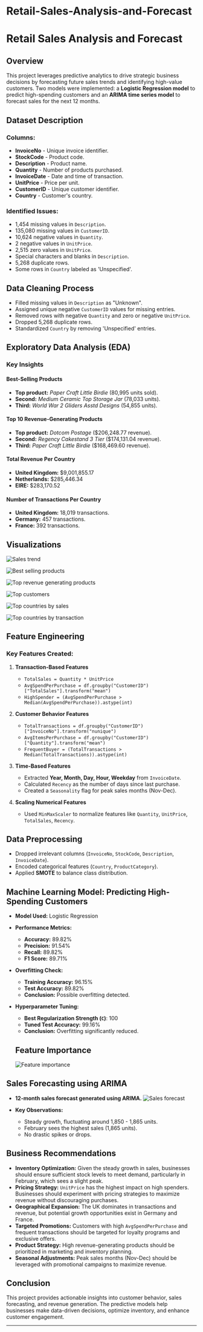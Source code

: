 # Retail-Sales-Analysis-and-Forecast
# Retail Sales Analysis and Forecast

## Overview
This project leverages predictive analytics to drive strategic business decisions by forecasting future sales trends and identifying high-value customers. Two models were implemented: a **Logistic Regression model** to predict high-spending customers and an **ARIMA time series model** to forecast sales for the next 12 months.

## Dataset Description
### Columns:
- **InvoiceNo** - Unique invoice identifier.
- **StockCode** - Product code.
- **Description** - Product name.
- **Quantity** - Number of products purchased.
- **InvoiceDate** - Date and time of transaction.
- **UnitPrice** - Price per unit.
- **CustomerID** - Unique customer identifier.
- **Country** - Customer's country.

### Identified Issues:
- 1,454 missing values in `Description`.
- 135,080 missing values in `CustomerID`.
- 10,624 negative values in `Quantity`.
- 2 negative values in `UnitPrice`.
- 2,515 zero values in `UnitPrice`.
- Special characters and blanks in `Description`.
- 5,268 duplicate rows.
- Some rows in `Country` labeled as 'Unspecified'.

## Data Cleaning Process
- Filled missing values in `Description` as "Unknown".
- Assigned unique negative `CustomerID` values for missing entries.
- Removed rows with negative `Quantity` and zero or negative `UnitPrice`.
- Dropped 5,268 duplicate rows.
- Standardized `Country` by removing 'Unspecified' entries.

## Exploratory Data Analysis (EDA)

### Key Insights
#### Best-Selling Products
- **Top product:** *Paper Craft Little Birdie* (80,995 units sold).
- **Second:** *Medium Ceramic Top Storage Jar* (78,033 units).
- **Third:** *World War 2 Gliders Asstd Designs* (54,855 units).

#### Top 10 Revenue-Generating Products
- **Top product:** *Dotcom Postage* ($206,248.77 revenue).
- **Second:** *Regency Cakestand 3 Tier* ($174,131.04 revenue).
- **Third:** *Paper Craft Little Birdie* ($168,469.60 revenue).

#### Total Revenue Per Country
- **United Kingdom:** $9,001,855.17
- **Netherlands:** $285,446.34
- **EIRE:** $283,170.52

#### Number of Transactions Per Country
- **United Kingdom:** 18,019 transactions.
- **Germany:** 457 transactions.
- **France:** 392 transactions.

## Visualizations
![Sales trend](https://github.com/joeldonaldworld/Retail-Sales-Analysis-and-Forecast/blob/joeldonaldworld-patch-1/Sales%20trend.png)


![Best selling products](https://github.com/joeldonaldworld/Retail-Sales-Analysis-and-Forecast/blob/joeldonaldworld-patch-1/Top%20selling%20products.png)


![Top revenue generating products](https://github.com/joeldonaldworld/Retail-Sales-Analysis-and-Forecast/blob/joeldonaldworld-patch-1/Top%20revenue%20generating%20products.png)


![Top customers](https://github.com/joeldonaldworld/Retail-Sales-Analysis-and-Forecast/blob/joeldonaldworld-patch-1/Top%20customers.png)
  

![Top countries by sales](https://github.com/joeldonaldworld/Retail-Sales-Analysis-and-Forecast/blob/joeldonaldworld-patch-1/Top%20countries.png)


![Top countries by transaction](https://github.com/joeldonaldworld/Retail-Sales-Analysis-and-Forecast/blob/joeldonaldworld-patch-1/top%20countries%20by%20transactions.png)


## Feature Engineering
### Key Features Created:
1. **Transaction-Based Features**
   - `TotalSales = Quantity * UnitPrice`
   - `AvgSpendPerPurchase = df.groupby("CustomerID")["TotalSales"].transform("mean")`
   - `HighSpender = (AvgSpendPerPurchase > Median(AvgSpendPerPurchase)).astype(int)`

2. **Customer Behavior Features**
   - `TotalTransactions = df.groupby("CustomerID")["InvoiceNo"].transform("nunique")`
   - `AvgItemsPerPurchase = df.groupby("CustomerID")["Quantity"].transform("mean")`
   - `FrequentBuyer = (TotalTransactions > Median(TotalTransactions)).astype(int)`

3. **Time-Based Features**
   - Extracted **Year, Month, Day, Hour, Weekday** from `InvoiceDate`.
   - Calculated `Recency` as the number of days since last purchase.
   - Created a `Seasonality` flag for peak sales months (Nov-Dec).

4. **Scaling Numerical Features**
   - Used `MinMaxScaler` to normalize features like `Quantity`, `UnitPrice`, `TotalSales`, `Recency`.

## Data Preprocessing
- Dropped irrelevant columns (`InvoiceNo`, `StockCode`, `Description`, `InvoiceDate`).
- Encoded categorical features (`Country`, `ProductCategory`).
- Applied **SMOTE** to balance class distribution.

## Machine Learning Model: Predicting High-Spending Customers
- **Model Used:** Logistic Regression
- **Performance Metrics:**
  - **Accuracy:** 89.82%
  - **Precision:** 91.54%
  - **Recall:** 89.82%
  - **F1 Score:** 89.71%
- **Overfitting Check:**
  - **Training Accuracy:** 96.15%
  - **Test Accuracy:** 89.82%
  - **Conclusion:** Possible overfitting detected.
- **Hyperparameter Tuning:**
  - **Best Regularization Strength (`C`)**: 100
  - **Tuned Test Accuracy:** 99.16%
  - **Conclusion:** Overfitting significantly reduced.
 
  ## Feature Importance
  ![Feature importance](https://github.com/joeldonaldworld/Retail-Sales-Analysis-and-Forecast/blob/joeldonaldworld-patch-1/Feature%20importance.png)

## Sales Forecasting using ARIMA
- **12-month sales forecast generated using ARIMA.**
![Sales forecast](https://github.com/joeldonaldworld/Retail-Sales-Analysis-and-Forecast/blob/joeldonaldworld-patch-1/Sales%20forecast.png)

- **Key Observations:**
  - Steady growth, fluctuating around 1,850 - 1,865 units.
  - February sees the highest sales (1,865 units).
  - No drastic spikes or drops.

## Business Recommendations
- **Inventory Optimization:** Given the steady growth in sales, businesses should ensure sufficient stock levels to meet demand, particularly in February, which sees a slight peak.
- **Pricing Strategy:** `UnitPrice` has the highest impact on high spenders. Businesses should experiment with pricing strategies to maximize revenue without discouraging purchases.
- **Geographical Expansion:** The UK dominates in transactions and revenue, but potential growth opportunities exist in Germany and France.
- **Targeted Promotions:** Customers with high `AvgSpendPerPurchase` and frequent transactions should be targeted for loyalty programs and exclusive offers.
- **Product Strategy:** High revenue-generating products should be prioritized in marketing and inventory planning.
- **Seasonal Adjustments:** Peak sales months (Nov-Dec) should be leveraged with promotional campaigns to maximize revenue.

## Conclusion
This project provides actionable insights into customer behavior, sales forecasting, and revenue generation. The predictive models help businesses make data-driven decisions, optimize inventory, and enhance customer engagement.

---

